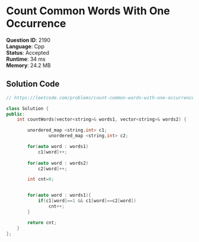 # Count Common Words With One Occurrence

**Question ID**: 2190  
**Language**: Cpp  
**Status**: Accepted  
**Runtime**: 34 ms  
**Memory**: 24.2 MB  

## Solution Code
```cpp
// https://leetcode.com/problems/count-common-words-with-one-occurrence

class Solution {
public:
    int countWords(vector<string>& words1, vector<string>& words2) {

        unordered_map <string,int> c1;
                unordered_map <string,int> c2;

        for(auto word : words1)
            c1[word]++;
        
        for(auto word : words2)
            c2[word]++;

        int cnt=0;


        for(auto word : words1){
            if(c1[word]==1 && c1[word]==c2[word])
                cnt++;
        }

        return cnt;
    }
};
```
